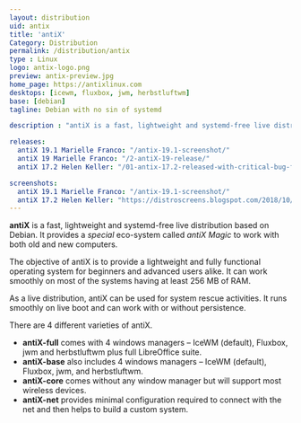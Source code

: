 ```yaml
---
layout: distribution
uid: antix
title: 'antiX'
Category: Distribution
permalink: /distribution/antix
type : Linux
logo: antix-logo.png
preview: antix-preview.jpg
home_page: https://antixlinux.com
desktops: [icewm, fluxbox, jwm, herbstluftwm]
base: [debian]
tagline: Debian with no sin of systemd

description : "antiX is a fast, lightweight and systemd-free live distribution based on Debian. It provides a special eco-system called *antiX Magic* to work with both old and new computers"

releases:
  antiX 19.1 Marielle Franco: "/antix-19.1-screenshot/"
  antiX 19 Marielle Franco: "/2-antiX-19-release/"
  antiX 17.2 Helen Keller: "/01-antix-17.2-released-with-critical-bug-fixes/"

screenshots:
  antiX 19.1 Marielle Franco: "/antix-19.1-screenshot/"
  antiX 17.2 Helen Keller: "https://distroscreens.blogspot.com/2018/10/antix-172-helen-keller-screenshots.html"
---
```


**antiX** is a fast, lightweight and systemd-free live distribution based on Debian. It provides a *special* eco-system called *antiX Magic* to work with both old and new computers.

The objective of antiX is to provide a lightweight and fully functional operating system for beginners and advanced users alike. It can work smoothly on most of the systems having at least 256 MB of RAM.

As a live distribution, antiX can be used for system rescue activities. It runs smoothly on live boot and can work with or without persistence.

There are 4 different varieties of antiX.
- **antiX-full** comes with 4 windows managers – IceWM (default), Fluxbox, jwm and herbstluftwm plus full LibreOffice suite.
- **antiX-base** also includes 4 windows managers – IceWM (default), Fluxbox, jwm, and herbstluftwm.
- **antiX-core** comes without any window manager but will support most wireless devices.
- **antiX-net** provides minimal configuration required to connect with the net and then helps to build a custom system. 
